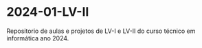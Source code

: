 # 2024-01-LV-II
Repositorio de aulas e projetos de LV-I e LV-II do curso técnico em informática ano 2024.

